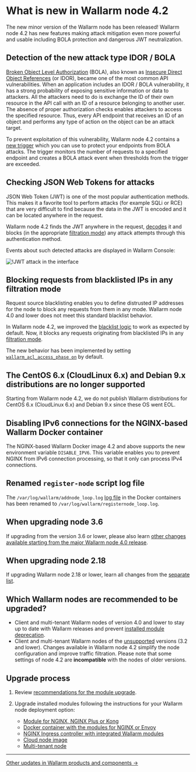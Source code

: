 # What is new in Wallarm node 4.2

The new minor version of the Wallarm node has been released! Wallarm node 4.2 has new features making attack mitigation even more powerful and usable including BOLA protection and dangerous JWT neutralization.

## Detection of the new attack type IDOR / BOLA

[Broken Object Level Authorization](https://github.com/OWASP/API-Security/blob/master/2019/en/src/0xa1-broken-object-level-authorization.md) (BOLA), also known as [Insecure Direct Object References](https://owasp.org/www-project-web-security-testing-guide/latest/4-Web_Application_Security_Testing/05-Authorization_Testing/04-Testing_for_Insecure_Direct_Object_References) (or IDOR), became one of the most common API vulnerabilities. When an application includes an IDOR / BOLA vulnerability, it has a strong probability of exposing sensitive information or data to attackers. All the attackers need to do is exchange the ID of their own resource in the API call with an ID of a resource belonging to another user. The absence of proper authorization checks enables attackers to access the specified resource. Thus, every API endpoint that receives an ID of an object and performs any type of action on the object can be an attack target.

To prevent exploitation of this vulnerability, Wallarm node 4.2 contains a [new trigger](../admin-en/configuration-guides/protecting-against-bola.md) which you can use to protect your endpoints from BOLA attacks. The trigger monitors the number of requests to a specified endpoint and creates a BOLA attack event when thresholds from the trigger are exceeded.

## Checking JSON Web Tokens for attacks

JSON Web Token (JWT) is one of the most popular authentication methods. This makes it a favorite tool to perform attacks (for example SQLi or RCE) that are very difficult to find because the data in the JWT is encoded and it can be located anywhere in the request.

Wallarm node 4.2 finds the JWT anywhere in the request, [decodes](../user-guides/rules/request-processing.md#jwt) it and blocks (in the appropriate [filtration mode](../admin-en/configure-wallarm-mode.md)) any attack attempts through this authentication method.

Events about such detected attacks are displayed in Wallarm Console:

![!JWT attack in the interface](../images/user-guides/events/jwt-attack.png)

## Blocking requests from blacklisted IPs in any filtration mode

Request source blacklisting enables you to define distrusted IP addresses for the node to block any requests from them in any mode. Wallarm node 4.0 and lower does not meet this standard blacklist behavior.

In Wallarm node 4.2, we improved the [blacklist logic](../user-guides/ip-lists/blacklist.md) to work as expected by default. Now, it blocks any requests originating from blacklisted IPs in any [filtration mode](../admin-en/configure-wallarm-mode.md).

The new behavior has been implemented by setting [`wallarm_acl_access_phase on`](../admin-en/configure-parameters-en.md#wallarm_acl_access_phase) by default.

## The CentOS 6.x (CloudLinux 6.x) and Debian 9.x distributions are no longer supported

Starting from Wallarm node 4.2, we do not publish Wallarm distributions for CentOS 6.x (CloudLinux 6.x) and Debian 9.x since these OS went EOL.

## Disabling IPv6 connections for the NGINX-based Wallarm Docker container

The NGINX-based Wallarm Docker image 4.2 and above supports the new environment variable `DISABLE_IPV6`. This variable enables you to prevent NGINX from IPv6 connection processing, so that it only can process IPv4 connections.

## Renamed `register-node` script log file

The `/var/log/wallarm/addnode_loop.log` [log file](../admin-en/configure-logging.md) in the Docker containers has been renamed to `/var/log/wallarm/registernode_loop.log`.

## When upgrading node 3.6

If upgrading from the version 3.6 or lower, please also learn [other changes available starting from the major Wallarm node 4.0 release](/4.0/updating-migrating/what-is-new/).

## When upgrading node 2.18

If upgrading Wallarm node 2.18 or lower, learn all changes from the [separate list](older-versions/what-is-new.md).

## Which Wallarm nodes are recommended to be upgraded?

* Client and multi-tenant Wallarm nodes of version 4.0 and lower to stay up to date with Wallarm releases and prevent [installed module deprecation](versioning-policy.md#version-support).
* Client and multi-tenant Wallarm nodes of the [unsupported](versioning-policy.md#version-list) versions (3.2 and lower). Changes available in Wallarm node 4.2 simplify the node configuration and improve traffic filtration. Please note that some settings of node 4.2 are **incompatible** with the nodes of older versions.

## Upgrade process

1. Review [recommendations for the module upgrade](general-recommendations.md).
2. Upgrade installed modules following the instructions for your Wallarm node deployment option:

      * [Module for NGINX, NGINX Plus or Kong](nginx-modules.md)
      * [Docker container with the modules for NGINX or Envoy](docker-container.md)
      * [NGINX Ingress controller with integrated Wallarm modules](ingress-controller.md)
      * [Cloud node image](cloud-image.md)
      * [Multi-tenant node](multi-tenant.md)

----------

[Other updates in Wallarm products and components →](https://changelog.wallarm.com/)
